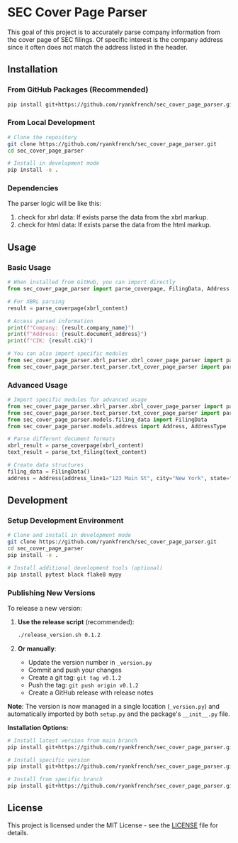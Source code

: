 # SEC Cover Page Parser

This goal of this project is to accurately parse company information from the cover page of SEC filings. Of specific interest is the company address since it often does not match the address listed in the header.

## Installation

### From GitHub Packages (Recommended)
```bash
pip install git+https://github.com/ryankfrench/sec_cover_page_parser.git
```

### From Local Development
```bash
# Clone the repository
git clone https://github.com/ryankfrench/sec_cover_page_parser.git
cd sec_cover_page_parser

# Install in development mode
pip install -e .
```

### Dependencies
The parser logic will be like this:

1. check for xbrl data: If exists parse the data from the xbrl markup.
2. check for html data: If exists parse the data from the html markup.

## Usage

### Basic Usage
```python
# When installed from GitHub, you can import directly
from sec_cover_page_parser import parse_coverpage, FilingData, Address

# For XBRL parsing
result = parse_coverpage(xbrl_content)

# Access parsed information
print(f"Company: {result.company_name}")
print(f"Address: {result.document_address}")
print(f"CIK: {result.cik}")

# You can also import specific modules
from sec_cover_page_parser.xbrl_parser.xbrl_cover_page_parser import parse_coverpage
from sec_cover_page_parser.text_parser.txt_cover_page_parser import parse_txt_filing
```

### Advanced Usage
```python
# Import specific modules for advanced usage
from sec_cover_page_parser.xbrl_parser.xbrl_cover_page_parser import parse_coverpage, has_xbrl
from sec_cover_page_parser.text_parser.txt_cover_page_parser import parse_txt_filing
from sec_cover_page_parser.models.filing_data import FilingData
from sec_cover_page_parser.models.address import Address, AddressType

# Parse different document formats
xbrl_result = parse_coverpage(xbrl_content)
text_result = parse_txt_filing(text_content)

# Create data structures
filing_data = FilingData()
address = Address(address_line1="123 Main St", city="New York", state="NY")
```

## Development

### Setup Development Environment
```bash
# Clone and install in development mode
git clone https://github.com/ryankfrench/sec_cover_page_parser.git
cd sec_cover_page_parser
pip install -e .

# Install additional development tools (optional)
pip install pytest black flake8 mypy
```

### Publishing New Versions

To release a new version:

1. **Use the release script** (recommended):
   ```bash
   ./release_version.sh 0.1.2
   ```

2. **Or manually**:
   - Update the version number in `_version.py`
   - Commit and push your changes
   - Create a git tag: `git tag v0.1.2`
   - Push the tag: `git push origin v0.1.2`
   - Create a GitHub release with release notes

**Note**: The version is now managed in a single location (`_version.py`) and automatically imported by both `setup.py` and the package's `__init__.py` file.

**Installation Options:**
```bash
# Install latest version from main branch
pip install git+https://github.com/ryankfrench/sec_cover_page_parser.git

# Install specific version
pip install git+https://github.com/ryankfrench/sec_cover_page_parser.git@v0.1.1

# Install from specific branch
pip install git+https://github.com/ryankfrench/sec_cover_page_parser.git@develop
```

## License

This project is licensed under the MIT License - see the [LICENSE](LICENSE) file for details.
